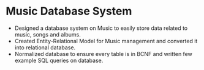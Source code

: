 # Music Database System
- Designed a database system on Music to easily store data related to music, songs and albums.
- Created Entity-Relational Model for Music management and converted it into relational database.
- Normalized database to ensure every table is in BCNF and written few example SQL queries on database.
